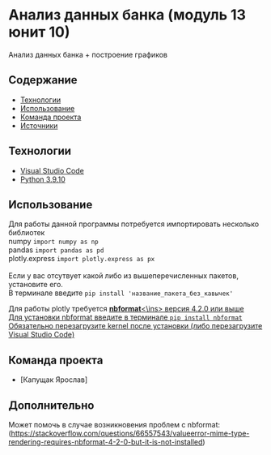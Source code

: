 # Анализ данных банка (модуль 13 юнит 10)
Анализ данных банка + построение графиков

## Содержание
- [Технологии](#технологии)
- [Использование](#Использование)
- [Команда проекта](#команда-проекта)
- [Источники](#Источники)

## Технологии
- [Visual Studio Code](https://code.visualstudio.com/)
- [Python 3.9.10](https://www.python.org/downloads/release/python-3910/)

## Использование
Для работы данной программы потребуется импортировать несколько библиотек <br>
numpy ``` import numpy as np ``` <br>
pandas ``` import pandas as pd ``` <br>
plotly.express ``` import plotly.express as px ``` <br>
<br>
Если у вас отсутвует какой либо из вышеперечисленных пакетов, установите его. <br>
В терминале введите ``` pip install 'название_пакета_без_кавычек' ```<br>

Для работы plotly требуется <ins>**nbformat**<\ins> версия 4.2.0 или выше <br>
Для установки nbformat введите в терминале ``` pip install nbformat ``` <br>
Обязательно перезагрузите kernel после установки (либо перезагрузите Visual Studio Code)

## Команда проекта

- [Капущак Ярослав]

## Дополнительно
Может помочь в случае возникновения проблем с nbformat: <br> (https://stackoverflow.com/questions/66557543/valueerror-mime-type-rendering-requires-nbformat-4-2-0-but-it-is-not-installed)

